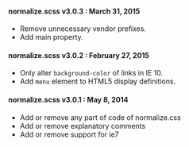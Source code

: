 #### normalize.scss v3.0.3 : March 31, 2015

* Remove unnecessary vendor prefixes.
* Add main property.


#### normalize.scss v3.0.2 : February 27, 2015

* Only alter `background-color` of links in IE 10.
* Add `menu` element to HTML5 display definitions.


#### normalize.scss v3.0.1 : May 8, 2014

* Add or remove any part of code of normalize.css
* Add or remove explanatory comments
* Add or remove support for ie7
